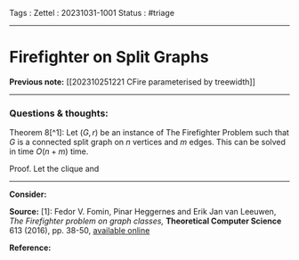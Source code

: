 Tags :
Zettel :  20231031-1001
Status : #triage 

-----

# Firefighter on Split Graphs

**Previous note:** [[202310251221 CFire parameterised by treewidth]]

-----

### Questions & thoughts:

Theorem 8[^1]: Let $(G, r)$ be an instance of The Firefighter Problem such that $G$ is a connected split graph on $n$ vertices and $m$ edges. This can be solved in time $O(n+m)$ time.

Proof.
Let the clique and 

-----
 
**Consider:**


**Source:** 
[1]: Fedor V. Fomin, Pinar Heggernes and Erik Jan van Leeuwen, _The Firefighter problem on graph classes,_ **Theoretical Computer Science** 613 (2016), pp. 38-50, [available online](https://doi.org/10.1016/j.tcs.2015.11.024)

**Reference:** 
